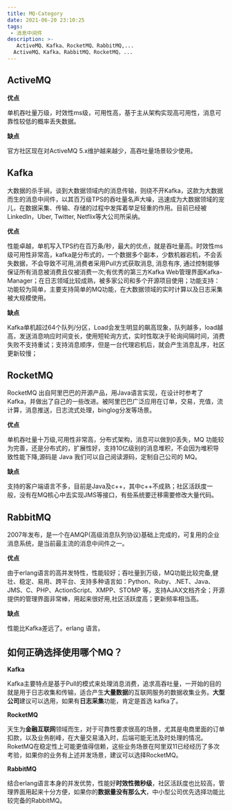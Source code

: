 ```yaml
---
title: MQ-Category
date: 2021-06-20 23:10:25
tags: 
 - 消息中间件
description: >-
   ActiveMQ、Kafka、RocketMQ、RabbitMQ,...
  ActiveMQ、Kafka、RabbitMQ、RocketMQ，...
---
```


## ActiveMQ

**优点**

单机吞吐量万级，时效性ms级，可用性高，基于主从架构实现高可用性，消息可靠性较低的概率丢失数据。

**缺点**

官方社区现在对ActiveMQ 5.x维护越来越少，高吞吐量场景较少使用。

## Kafka

大数据的杀手锏，谈到大数据领域内的消息传输，则绕不开Kafka，这款为大数据而生的消息中间件，以其百万级TPS的吞吐量名声大噪，迅速成为大数据领域的宠儿，在数据采集、传输、存储的过程中发挥着举足轻重的作用。目前已经被LinkedIn，Uber, Twitter, Netflix等大公司所采纳。

**优点**

性能卓越，单机写入TPS约在百万条/秒，最大的优点，就是吞吐量高。时效性ms级可用性非常高，kafka是分布式的，一个数据多个副本，少数机器宕机，不会丢失数据，不会导致不可用,消费者采用Pull方式获取消息, 消息有序, 通过控制能够保证所有消息被消费且仅被消费一次;有优秀的第三方Kafka Web管理界面Kafka-Manager；在日志领域比较成熟，被多家公司和多个开源项目使用；功能支持：功能较为简单，主要支持简单的MQ功能，在大数据领域的实时计算以及日志采集被大规模使用。

**缺点**

Kafka单机超过64个队列/分区，Load会发生明显的飙高现象，队列越多，load越高，发送消息响应时间变长，使用短轮询方式，实时性取决于轮询间隔时间，消费失败不支持重试；支持消息顺序，但是一台代理宕机后，就会产生消息乱序，社区更新较慢；

## RocketMQ

RocketMQ 出自阿里巴巴的开源产品，用Java语言实现，在设计时参考了Kafka，并做出了自己的一些改进。被阿里巴巴广泛应用在订单，交易，充值，流计算，消息推送，日志流式处理，binglog分发等场景。

**优点**

单机吞吐量十万级,可用性非常高，分布式架构，消息可以做到0丢失，MQ 功能较为完善，还是分布式的，扩展性好，支持10亿级别的消息堆积，不会因为堆积导致性能下降,源码是 Java 我们可以自己阅读源码，定制自己公司的 MQ。

**缺点**

支持的客户端语言不多，目前是Java及c++，其中c++不成熟；社区活跃度一般，没有在MQ核心中去实现JMS等接口，有些系统要迁移需要修改大量代码。

## RabbitMQ

2007年发布，是一个在AMQP(高级消息队列协议)基础上完成的，可复用的企业消息系统，是当前最主流的消息中间件之一。

**优点**

由于erlang语言的高并发特性，性能较好；吞吐量到万级，MQ功能比较完备,健壮、稳定、易用、跨平台、支持多种语言如：Python、Ruby、.NET、Java、JMS、C、PHP、ActionScript、XMPP、STOMP 等，支持AJAX文档齐全；开源提供的管理界面非常棒，用起来很好用,社区活跃度高；更新频率相当高。

**缺点**

性能比Kafka差远了。erlang 语言。

## 如何正确选择使用哪个MQ？

**Kafka**

Kafka主要特点是基于Pull的模式来处理消息消费，追求高吞吐量，一开始的目的就是用于日志收集和传输，适合产生**大量数据**的互联网服务的数据收集业务。**大型公司**建议可以选用，如果有**日志采集**功能，肯定是首选 kafka了。

**RocketMQ**

天生为**金融互联网**领域而生，对于可靠性要求很高的场景，尤其是电商里面的订单扣款，以及业务削峰，在大量交易涌入时，后端可能无法及时处理的情况。RoketMQ在稳定性上可能更值得信赖，这些业务场景在阿里双11已经经历了多次考验，如果你的业务有上述并发场景，建议可以选择RocketMQ。

**RabbitMQ**

结合erlang语言本身的并发优势，性能好**时效性微秒级**，社区活跃度也比较高，管理界面用起来十分方便，如果你的**数据量没有那么大**，中小型公司优先选择功能比较完备的RabbitMQ。
